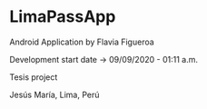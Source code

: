 # LimaPassApp

Android Application by Flavia Figueroa

Development start date -> 09/09/2020 - 01:11 a.m.

Tesis project

Jesús María, Lima, Perú

